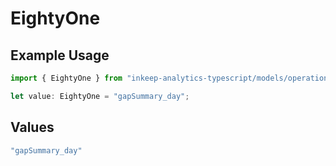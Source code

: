 # EightyOne

## Example Usage

```typescript
import { EightyOne } from "inkeep-analytics-typescript/models/operations";

let value: EightyOne = "gapSummary_day";
```

## Values

```typescript
"gapSummary_day"
```